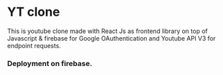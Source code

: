 # YT clone

This is youtube clone made with React Js as frontend library on top of Javascript & firebase for Google OAuthentication and Youtube API V3 for endpoint requests.

### Deployment on firebase.
